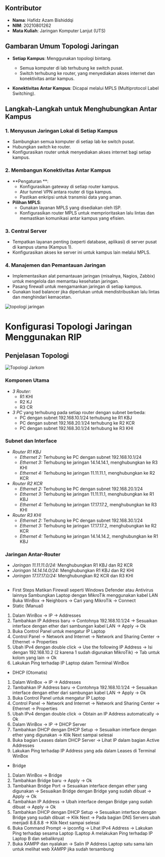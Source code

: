## Kontributor
- **Nama**: Hafidz Azam Bishiddqi
- **NIM**: 20210801262
- **Mata Kuliah**: Jaringan Komputer Lanjut (UTS)

## Gambaran Umum Topologi Jaringan

- **Setiap Kampus**: Menggunakan topologi bintang.
  - Semua komputer di lab terhubung ke switch pusat.
  - Switch terhubung ke router, yang menyediakan akses internet dan konektivitas antar kampus.

- **Konektivitas Antar Kampus**: Dicapai melalui MPLS (Multiprotocol Label Switching).

## Langkah-Langkah untuk Menghubungkan Antar Kampus

### 1. **Menyusun Jaringan Lokal di Setiap Kampus**
   - Sambungkan semua komputer di setiap lab ke switch pusat.
   - Hubungkan switch ke router.
   - Konfigurasikan router untuk menyediakan akses internet bagi setiap kampus.

### 2. **Membangun Konektivitas Antar Kampus**
   - **Pengaturan **:
     - Konfigurasikan gateway di setiap router kampus.
     - Atur tunnel VPN antara router di tiga kampus.
     - Pastikan enkripsi untuk transmisi data yang aman.
   - **Pilihan MPLS**:
     - Gunakan layanan MPLS yang disediakan oleh ISP.
     - Konfigurasikan router MPLS untuk memprioritaskan lalu lintas dan memastikan komunikasi antar kampus yang efisien.

### 3. **Central Server**
   - Tempatkan layanan penting (seperti database, aplikasi) di server pusat di kampus utama (Kampus 1).
   - Konfigurasikan akses ke server ini untuk kampus lain melalui MPLS.

### 4. **Manajemen dan Pemantauan Jaringan**
   - Implementasikan alat pemantauan jaringan (misalnya, Nagios, Zabbix) untuk mengelola dan memantau kesehatan jaringan.
   - Pasang firewall untuk mengamankan jaringan di setiap kampus.
   - Gunakan load balancer jika diperlukan untuk mendistribusikan lalu lintas dan menghindari kemacetan.

![topologi jaringan](https://github.com/user-attachments/assets/4286eb40-0787-49dc-be05-6c061048599a)


# Konfigurasi Topologi Jaringan Menggunakan RIP

## Penjelasan Topologi

![Topologi Jarkom](https://github.com/user-attachments/assets/f13693d6-d857-4e0e-977a-96fdcc954a82)


### Komponen Utama

- *3 Router:*
  - R1 KHI
  - R2 KJ
  - R3 CR
- *3 PC* yang terhubung pada setiap router dengan subnet berbeda:
  - PC dengan subnet 192.168.10.1/24 terhubung ke R1 KBJ
  - PC dengan subnet 192.168.20.1/24 terhubung ke R2 KCR
  - PC dengan subnet 192.168.30.1/24 terhubung ke R3 KHI

### Subnet dan Interface

- *Router R1 KBJ*
  - *Ethernet 2:* Terhubung ke PC dengan subnet 192.168.10.1/24
  - *Ethernet 3:* Terhubung ke jaringan 14.14.14.1, menghubungkan ke R3 KHI
  - *Ethernet 4:* Terhubung ke jaringan 11.11.11.1, menghubungkan ke R2 KCR
- *Router R2 KCR*
  - *Ethernet 2:* Terhubung ke PC dengan subnet 192.168.20.1/24
  - *Ethernet 3:* Terhubung ke jaringan 11.11.11.1, menghubungkan ke R1 KBJ
  - *Ethernet 4:* Terhubung ke jaringan 17.17.17.2, menghubungkan ke R3 KHI
- *Router R3 KHI*
  - *Ethernet 2:* Terhubung ke PC dengan subnet 192.168.30.1/24
  - *Ethernet 3:* Terhubung ke jaringan 17.17.17.2, menghubungkan ke R2 KCR
  - *Ethernet 4:* Terhubung ke jaringan 14.14.14.2, menghubungkan ke R1 KBJ

### Jaringan Antar-Router

- *Jaringan 11.11.11.0/24:* Menghubungkan R1 KBJ dan R2 KCR
- *Jaringan 14.14.14.0/24:* Menghubungkan R1 KBJ dan R2 KHI
- *Jaringan 17.17.17.0/24:* Menghubungkan R2 KCR dan R3 KHI
##

- First Steps
Matikan Firewall seperti Windows Defender atau Antivirus lainnya
Sambungkan Laptop dengan MikroTik menggunakan kabel LAN
Buka WinBox → Neighbors → Cari yang MikroTik → Connect
- Static (Manual)
1. Dalam WinBox → IP → Addresses
2. Tambahkan IP Address baru → Contohnya 192.168.10.1/24 → Sesuaikan interface dengan ether dari sambungan kabel LAN → Apply → Ok
3. Buka Control Panel untuk mengatur IP Laptop
4. Control Panel → Network and Internet → Network and Sharing Center → Ethernet → Properties
5. Ubah IPv4 dengan double click → Use the following IP Address → Isi dengan 192.168.10.2 (2 karena 1 sudah digunakan MikroTik) → Tab untuk kolom yang lain → Ok
6. Lakukan Ping terhadap IP Laptop dalam Terminal WinBox
- DHCP (Otomatis)
1. Dalam WinBox → IP → Addresses
2. Tambahkan IP Address baru → Contohnya 192.168.10.1/24 → Sesuaikan interface dengan ether dari sambungan kabel LAN → Apply → Ok
3. Buka Control Panel untuk mengatur IP Laptop
4. Control Panel → Network and Internet → Network and Sharing Center → Ethernet → Properties
5. Ubah IPv4 dengan double click → Obtain an IP Address automatically → Ok
6. Dalam WinBox → IP → DHCP Server
7. Tambahkan DHCP dengan DHCP Setup → Sesuaikan interface dengan ether yang digunakan → Klik Next sampai selesai
8. Buka bagian Leases dalam DHCP Server → Lihat IP dalam bagian Active Addresses
9. Lakukan Ping terhadap IP Address yang ada dalam Leases di Terminal WinBox
- Bridge
1. Dalam WinBox → Bridge
2. Tambahkan Bridge baru → Apply → Ok
3. Tambahkan Bridge Port → Sesuaikan interface dengan ether yang digunakan → Sesuaikan Bridge dengan Bridge yang sudah dibuat → Apply → Ok
4. Tambahkan IP Address → Ubah interface dengan Bridge yang sudah dibuat → Apply → Ok
5. Tambahkan DHCP dengan DHCP Setup → Sesuaikan interface dengan Bridge yang sudah dibuat → Klik Next → Pada bagian DNS Servers ubah menjadi 8.8.8.8 → Klik Next sampai selesai
6. Buka Command Prompt → ipconfig → Lihat IPv4 Address → Lakukan Ping terhadap sesama Laptop (Laptop A melakukan Ping terhadap IP Laptop B dan sebaliknya)
7. Buka XAMPP dan nyalakan → Salin IP Address Laptop satu sama lain untuk melihat web XAMPP jika sudah tersambung
